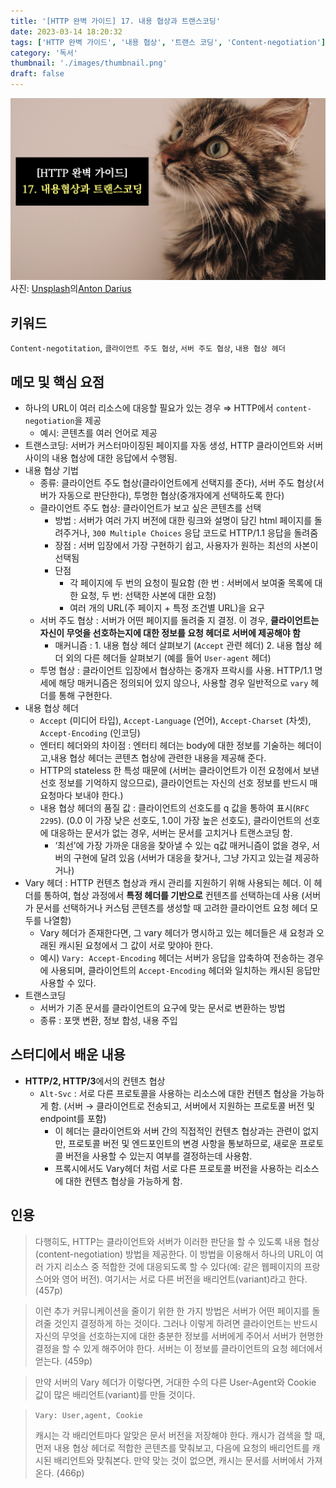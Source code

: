 ```yaml
---
title: '[HTTP 완벽 가이드] 17. 내용 협상과 트랜스코딩'
date: 2023-03-14 18:20:32
tags: ['HTTP 완벽 가이드', '내용 협상', '트랜스 코딩', 'Content-negotiation']
category: '독서'
thumbnail: './images/thumbnail.png'
draft: false
---
```


<div class="unsplash-wrapper">
<img class="unsplash-thumbnail-image" alt="thumbnail" src="./images/thumbnail.png" />
<div class="unsplash-author">
사진: <a href="https://unsplash.com/ko/%EC%82%AC%EC%A7%84/osbXm3LibCM?utm_source=unsplash&utm_medium=referral&utm_content=creditCopyText">Unsplash</a>의<a href="https://unsplash.com/@thesollers?utm_source=unsplash&utm_medium=referral&utm_content=creditCopyText">Anton Darius</a>

</div>
</div>

## 키워드

`Content-negotitation`, `클라이언트 주도 협상`, `서버 주도 협상`, `내용 협상 헤더`

## 메모 및 핵심 요점

- 하나의 URL이 여러 리소스에 대응할 필요가 있는 경우 ⇒ HTTP에서 `content-negotiation`을 제공
  - 예시: 콘텐츠를 여러 언어로 제공
- 트랜스코딩: 서버가 커스터마이징된 페이지를 자동 생성, HTTP 클라이언트와 서버 사이의 내용 협상에 대한 응답에서 수행됨.
- 내용 협상 기법
  - 종류: 클라이언트 주도 협상(클라이언트에게 선택지를 준다), 서버 주도 협상(서버가 자동으로 판단한다), 투명한 협상(중개자에게 선택하도록 한다)
  - 클라이언트 주도 협상: 클라이언트가 보고 싶은 콘텐츠를 선택
    - 방법 : 서버가 여러 가지 버전에 대한 링크와 설명이 담긴 html 페이지를 돌려주거나, `300 Multiple Choices` 응답 코드로 HTTP/1.1 응답을 돌려줌
    - 장점 : 서버 입장에서 가장 구현하기 쉽고, 사용자가 원하는 최선의 사본이 선택됨
    - 단점
      - 각 페이지에 두 번의 요청이 필요함 (한 번 : 서버에서 보여줄 목록에 대한 요청, 두 번: 선택한 사본에 대한 요청)
      - 여러 개의 URL(주 페이지 + 특정 조건별 URL)을 요구
  - 서버 주도 협상 : 서버가 어떤 페이지를 돌려줄 지 결정. 이 경우, **클라이언트는 자신이 무엇을 선호하는지에 대한 정보를 요청 헤더로 서버에 제공해야 함**
    - 매커니즘 : 1. 내용 협상 헤더 살펴보기 (`Accept` 관련 헤더) 2. 내용 협상 헤더 외의 다른 헤더들 살펴보기 (예를 들어 `User-agent` 헤더)
  - 투명 협상 : 클라이언트 입장에서 협상하는 중개자 프락시를 사용. HTTP/1.1 명세에 해당 매커니즘은 정의되어 있지 않으나, 사용할 경우 일반적으로 `vary` 헤더를 통해 구현한다.
- 내용 협상 헤더
  - `Accept` (미디어 타입), `Accept-Language` (언어), `Accept-Charset` (차셋), `Accept-Encoding` (인코딩)
  - 엔터티 헤더와의 차이점 : 엔터티 헤더는 body에 대한 정보를 기술하는 헤더이고,내용 협상 헤더는 콘텐츠 협상에 관련한 내용을 제공해 준다.
  - HTTP의 stateless 한 특성 때문에 (서버는 클라이언트가 이전 요청에서 보낸 선호 정보를 기억하지 않으므로), 클라이언트는 자신의 선호 정보를 반드시 매 요청마다 보내야 한다.)
  - 내용 협상 헤더의 품질 값 : 클라이언트의 선호도를 q 값을 통하여 표시(`RFC 2295`). (0.0 이 가장 낮은 선호도, 1.0이 가장 높은 선호도), 클라이언트의 선호에 대응하는 문서가 없는 경우, 서버는 문서를 고치거나 트랜스코딩 함.
    - ‘최선’에 가장 가까운 대응을 찾아낼 수 있는 q값 매커니즘이 없을 경우, 서버의 구현에 달려 있음 (서버가 대응을 찾거나, 그냥 가지고 있는걸 제공하거나)
- Vary 헤더 : HTTP 컨텐츠 협상과 캐시 관리를 지원하기 위해 사용되는 헤더. 이 헤더를 통하여, 협상 과정에서 **특정 헤더를 기반으로** 컨텐츠를 선택하는데 사용 (서버가 문서를 선택하거나 커스텀 콘텐츠를 생성할 때 고려한 클라이언트 요청 헤더 모두를 나열함)
  - Vary 헤더가 존재한다면, 그 vary 헤더가 명시하고 있는 헤더들은 새 요청과 오래된 캐시된 요청에서 그 값이 서로 맞야아 한다.
  - 예시) `Vary: Accept-Encoding` 헤더는 서버가 응답을 압축하여 전송하는 경우에 사용되며, 클라이언트의 `Accept-Encoding` 헤더와 일치하는 캐시된 응답만 사용할 수 있다.
- 트랜스코딩
  - 서버가 기존 문서를 클라이언트의 요구에 맞는 문서로 변환하는 방법
  - 종류 : 포맷 변환, 정보 합성, 내용 주입

## 스터디에서 배운 내용

- **HTTP/2, HTTP/3**에서의 컨텐츠 협상
  - `Alt-Svc` : 서로 다른 프로토콜을 사용하는 리소스에 대한 컨텐츠 협상을 가능하게 함. (서버 → 클라이언트로 전송되고, 서버에서 지원하는 프로토콜 버전 및 endpoint를 포함)
    - 이 헤더는 클라이언트와 서버 간의 직접적인 컨텐츠 협상과는 관련이 없지만, 프로토콜 버전 및 엔드포인트의 변경 사항을 통보하므로, 새로운 프로토콜 버전을 사용할 수 있는지 여부를 결정하는데 사용함.
    - 프록시에서도 Vary헤더 처럼 서로 다른 프로토콜 버전을 사용하는 리소스에 대한 컨텐츠 협상을 가능하게 함.

## 인용

> 다행히도, HTTP는 클라이언트와 서버가 이러한 판단을 할 수 있도록 내용 협상(content-negotiation) 방법을 제공한다. 이 방법을 이용해서 하나의 URL이 여러 가지 리소스 중 적합한 것에 대응되도록 할 수 있다(예: 같은 웹페이지의 프랑스어와 영어 버전). 여기서는 서로 다른 버전을 배리언트(variant)라고 한다. (457p)

> 이런 추가 커뮤니케이션을 줄이기 위한 한 가지 방법은 서버가 어떤 페이지를 돌려줄 것인지 결정하게 하는 것이다. 그러나 이렇게 하려면 클라이언트는 반드시 자신의 무엇을 선호하는지에 대한 충분한 정보를 서버에게 주어서 서버가 현명한 결정을 할 수 있게 해주어야 한다. 서버는 이 정보를 클라이언트의 요청 헤더에서 얻는다. (459p)

> 만약 서버의 Vary 헤더가 이렇다면, 거대한 수의 다른 User-Agent와 Cookie 값이 많은 배리언트(variant)를 만들 것이다.

> `Vary: User,agent, Cookie`
>
> 캐시는 각 배리언트마다 알맞은 문서 버전을 저장해야 한다. 캐시가 검색을 할 때, 먼저 내용 협상 헤더로 적합한 콘텐츠를 맞춰보고, 다음에 요청의 배리언트를 캐시된 배리언트와 맞춰본다. 만약 맞는 것이 없으면, 캐시는 문서를 서버에서 가져온다. (466p)
